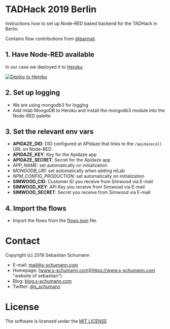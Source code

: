 # TADHack 2019 Berlin

Instructions how to set up Node-RED based backend for the TADHack in Berlin.

Contains flow contributions from [@barinali]( https://github.com/barinali ).

## 1. Have Node-RED available

In our case we deployed it to [Heroku](https://www.heroku.com):

[![Deploy to Heroku](https://www.herokucdn.com/deploy/button.svg)](https://heroku.com/deploy)

## 2. Set up logging

- We are using mongodb3 for logging
- Add mlab MongoDB to Heroku and install the mongodb3 module into the Node-RED palette

## 3. Set the relevant env vars

- **APIDAZE_DID**: DID configured at APIdaze that links to the `/apidazecall` URL on Node-RED
- **APIDAZE_KEY**: Key for the Apidaze app
- **APIDAZE_SECRET**: Secret for the Apidaze app
- *APP_NAME*: set automatically on initialization
- *MONGODB_URI*: set automatically when adding mLab
- *NPM_CONFIG_PRODUCTION*: set automatically on initialization
- **SIMWOOD_CID**: Customer ID you receive from Simwood via E-mail
- **SIMWOOD_KEY**: API Key you receive from Simwood via E-mail
- **SIMWOOD_SECRET**: Secret you receive from Simwood via E-mail

## 4. Import the flows

- Import the flows from the [flows.json](https://github.com/s-schumann/tadhack-2019-berlin/blob/master/flows.json) file.

# Contact

Copyright (c) 2019 Sebastian Schumann

* E-mail: [mail@s-schumann.com](mailto:mail@s-schumann.com "mail to sebastian")
* Homepage: [www.s-schumann.com](https://www.s-schumann.com "website of sebastian")
* Blog: [blog.s-schumann.com](https://blog.s-schumann.com "blog of sebastian")
* Twitter: [@s_schumann](https://twitter.com/s_schumann "s_schumann on twitter")

# License

The software is licensed under the [MIT LICENSE](LICENSE.md)
